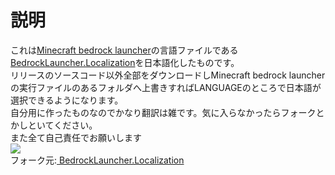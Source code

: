 <h1>説明</h1>
これは<a href="https://github.com/BedrockLauncher/BedrockLauncher">Minecraft bedrock launcher</a>の言語ファイルである<a href="https://github.com/BedrockLauncher/BedrockLauncher.Localization">
BedrockLauncher.Localization</a>を日本語化したものです。<br>
リリースのソースコード以外全部をダウンロードしMinecraft bedrock launcherの実行ファイルのあるフォルダへ上書きすればLANGUAGEのところで日本語が選択できるようになります。<br>
自分用に作ったものなのでかなり翻訳は雑です。気に入らなかったらフォークとかしといてください。<br>
また全て自己責任でお願いします<br>
<img src="https://user-images.githubusercontent.com/67489756/236362254-1476fc12-c4e6-4fd5-a766-eff2528283e9.png">
<br>
フォーク元:<a href="https://github.com/BedrockLauncher/BedrockLauncher.Localization">
BedrockLauncher.Localization</a>
